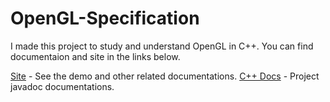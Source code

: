 # OpenGL-Specification

I made this project to study and understand OpenGL in C++. You can find documentaion and site in the links below.

[Site](https://sites.google.com/view/opengl-specification/home) - See the demo and other related documentations.
[C++ Docs](https://ulq4zi1dnickyqy4xbmerg-on.drv.tw/Personal%20Works/OpenGL/Documentation%20Site/html/) - Project javadoc documentations.
